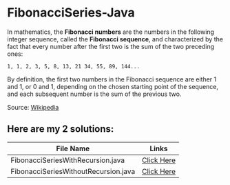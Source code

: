 # FibonacciSeries-Java


In mathematics, the **Fibonacci numbers** are the numbers in the following integer sequence, called the **Fibonacci sequence**, and characterized by the fact that every number after the first two is the sum of the two preceding ones:

    1, 1, 2, 3, 5, 8, 13, 21 34, 55, 89, 144...
    
By definition, the first two numbers in the Fibonacci sequence are either 1 and 1, or 0 and 1, depending on the chosen starting point of the sequence, and each subsequent number is the sum of the previous two.

Source: [Wikipedia](https://en.wikipedia.org/wiki/Fibonacci_number)

## Here are my 2 solutions:

| File Name | Links |
|---|---|
| FibonacciSeriesWithRecursion.java | [Click Here](https://github.com/itshally/FibonacciSeries-Java/blob/master/src/FibonacciSeriesWithRecursion.java) |
| FibonacciSeriesWithoutRecursion.java | [Click Here](https://github.com/itshally/FibonacciSeries-Java/blob/master/src/FibonacciSeriesWithoutRecursion.java) |
